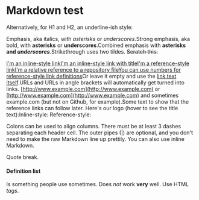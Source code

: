 # Markdown test









Alternatively, for H1 and H2, an underline-ish style:


Emphasis, aka italics, with _asterisks_ or _underscores_.Strong emphasis, aka bold, with **asterisks** or **underscores**.Combined emphasis with **asterisks and _underscores_**.Strikethrough uses two tildes. ~~Scratch this.~~




[I'm an inline-style link](https://www.google.com)[I'm an inline-style link with title](https://www.google.com)[I'm a reference-style link](https://www.mozilla.org)[I'm a relative reference to a repository file](../blob/master/LICENSE)[You can use numbers for reference-style link definitions](http://slashdot.org)Or leave it empty and use the [link text itself](http://www.reddit.com).URLs and URLs in angle brackets will automatically get turned into links. [http://www.example.com](http://www.example.com) or [http://www.example.com](http://www.example.com) and sometimes example.com (but not on Github, for example).Some text to show that the reference links can follow later.
Here's our logo (hover to see the title text):Inline-style: 
Reference-style: 

Colons can be used to align columns.
There must be at least 3 dashes separating each header cell. The outer pipes (|) are optional, and you don't need to make the raw Markdown line up prettily. You can also use inline Markdown.

Quote break.
#### Definition list 

Is something people use sometimes.
Does _not_ work **very** well. Use HTML _tags_. 

    
